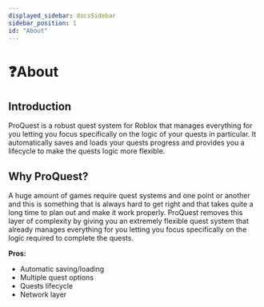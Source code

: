 ```yaml
---
displayed_sidebar: docsSidebar
sidebar_position: 1
id: "About"
---
```


# ❓About

## Introduction

ProQuest is a robust quest system for Roblox that manages everything for you letting you focus specifically on the logic of your quests in particular. It automatically saves and loads your quests progress and provides you a lifecycle to make the quests logic more flexible.

## Why ProQuest?

A huge amount of games require quest systems and one point or another and this is something that is always hard to get right and that takes quite a long time to plan out and make it work properly. ProQuest removes this layer of complexity by giving you an extremely flexible quest system that already manages everything for you letting you focus specifically on the logic required to complete the quests.

**Pros:** 
- Automatic saving/loading
- Multiple quest options
- Quests lifecycle
- Network layer